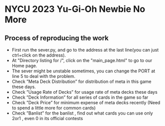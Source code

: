 # NYCU 2023 Yu-Gi-Oh Newbie No More

## Process of reproducing the work
* First run the sever.py, and go to the address at the last line(you can just ctrl+click on the address).
* At "Directory listing for /", click on the "main_page.html" to go to our Home page.
* The sever might be unstable sometimes, you can change the PORT at line 5 to deal with the problem.
* Check ”Meta Deck Distribution” for distribution of meta in this game these days.
* Check ”Usage Rate of Decks” for usage rate of meta decks these days
* Check ”Deck Information” for all series of cards in the game so far
* Check ”Deck Price” for minimum expense of meta decks recently (Need to spend a little more for common cards)
* Check ”Banlist” for the banlist , find out what cards you can use only 2or1 , even 0 in its official contests
